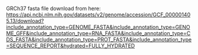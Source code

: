 GRCh37 fasta file download from here: 
https://api.ncbi.nlm.nih.gov/datasets/v2/genome/accession/GCF_000001405.13/download?include_annotation_type=GENOME_FASTA&include_annotation_type=GENOME_GFF&include_annotation_type=RNA_FASTA&include_annotation_type=CDS_FASTA&include_annotation_type=PROT_FASTA&include_annotation_type=SEQUENCE_REPORT&hydrated=FULLY_HYDRATED
